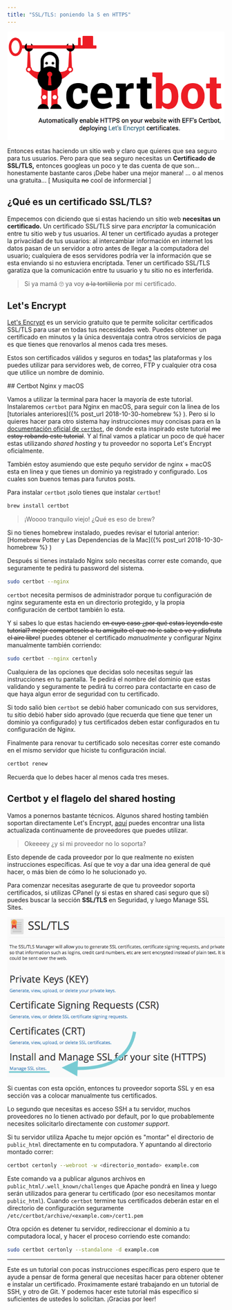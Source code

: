 ```yaml
---
title: "SSL/TLS: poniendo la S en HTTPS"
---
```


![Certbot](/assets/2018-11-12/certbot.png)

Entonces estas haciendo un sitio web y claro que quieres que sea seguro para tus usuarios. Pero para que sea seguro necesitas un **Certificado de SSL/TLS,** entonces googleas un poco y te das cuenta de que son... honestamente bastante caros ¡Debe haber una mejor manera! ... o al menos una gratuita... [ Musiquita ~~no~~ cool de informercial ]

<!--more-->

## ¿Qué es un certificado SSL/TLS?

Empecemos con diciendo que si estas haciendo un sitio web **necesitas un certificado.** Un certificado SSL/TLS sirve para _encriptar_ la comunicación entre tu sitio web y tus usuarios. Al tener un certificado ayudas a proteger la privacidad de tus usuarios: al intercambiar información en internet los datos pasan de un servidor a otro antes de llegar a la computadora del usuario; cualquiera de esos servidores podría ver la información que se esta enviando si no estuviera encriptada. Tener un certificado SSL/TLS garatiza que la comunicación entre tu usuario y tu sitio no es interferida.

> Si ya mamá :roll_eyes: ya voy ~~a la tortillería~~ por mi certificado.

## Let's Encrypt

[Let's Encrypt](https://letsencrypt.org) es un servicio gratuito que te permite solicitar certificados SSL/TLS para usar en todas tus necesidades web. Puedes obtener un certificado en minutos y la única desventaja contra otros servicios de paga es que tienes que renovarlos al menos cada tres meses.

Estos son certificados válidos y seguros en todas[*](https://letsencrypt.org/docs/certificate-compatibility/) las plataformas y los puedes utilizar para servidores web, de correo, FTP y cualquier otra cosa que utilice un nombre de dominio.

## Certbot Nginx y macOS

Vamos a utilizar la terminal para hacer la mayoría de este tutorial. Instalaremos `certbot` para Nginx en macOS, para seguir con la linea de los [tutoriales anteriores]({% post_url 2018-10-30-homebrew %}
). Pero si lo quieres hacer para otro sistema hay instrucciones muy concisas para en la [documentación oficial de `certbot`](https://certbot.eff.org/), de donde esta inspirado este tutorial ~~me estoy robando este tutorial~~. Y al final vamos a platicar un poco de qué hacer estas utilizando *shared hosting* y tu proveedor no soporta Let's Encrypt oficialmente.

También estoy asumiendo que este pequño servidor de nginx + macOS esta en linea y que tienes un dominio ya registrado y configurado. Los cuales son buenos temas para furutos posts.

Para instalar `certbot` ¡solo tienes que instalar `certbot`!

```bash
brew install certbot
```
> ¡Woooo tranquilo viejo! ¿Qué es eso de brew?

Si no tienes homebrew instalado, puedes revisar el tutorial anterior: [Homebrew Potter y Las Dependencias de la Mac]({% post_url 2018-10-30-homebrew %}
)

Después si tienes instalado Nginx solo necesitas correr este comando, que seguramente te pedirá tu password del sistema.

```bash
sudo certbot --nginx
```

`certbot` necesita permisos de administrador porque tu configuración de nginx seguramente esta en un directorio protegido, y la propia configuración de certbot también lo esta.

Y si sabes lo que estas haciendo ~~en cuyo caso ¿por qué estas leyendo este tutorial? mejor comparteselo a tu amiguito el que no le sabe o ve y ¡disfruta el aire libre!~~ puedes obtener el certificado _manualmente_ y configurar Nginx manualmente también corriendo:

```bash
sudo certbot --nginx certonly
```

Cualquiera de las opciones que decidas solo necesitas seguir las instrucciones en tu pantalla. Te pedirá el nombre del dominio que estas validando y seguramente te pedirá tu correo para contactarte en caso de que haya algun error de seguridad con tu certificado.

Si todo salió bien `certbot` se debió haber comunicado con sus servidores, tu sitio debió haber sido aprovado (que recuerda que tiene que tener un dominio ya configurado) y tus certificados deben estar configurados en tu configuración de Nginx.

Finalmente para renovar tu certificado solo necesitas correr este comando en el mismo servidor que hiciste tu configuración incial.

```bash
certbot renew
```

Recuerda que lo debes hacer al menos cada tres meses.

## Certbot y el flagelo del shared hosting

Vamos a ponernos bastante técnicos. Algunos shared hosting también soportan directamente Let's Encrypt, [aquí](https://community.letsencrypt.org/t/web-hosting-who-support-lets-encrypt/6920) puedes encontrar una lista actualizada continuamente de proveedores que puedes utilizar.

> Okeeeey ¿y si mi proveedor no lo soporta?

Esto depende de cada proveedor por lo que realmente no existen instrucciones específicas. Así que te voy a dar una idea general de qué hacer, o más bien de cómo lo he solucionado yo.

Para comenzar necesitas asegurarte de que tu proveedor soporta certificados, si utilizas CPanel (y si estas en shared casi seguro que si) puedes buscar la sección **SSL/TLS** en Seguridad, y luego Manage SSL Sites.

![Cpanel SSL](/assets/2018-11-12/cpanel_ssl.png)

Si cuentas con esta opción, entonces tu proveedor soporta SSL y en esa sección vas a colocar manualmente tus certificados.

Lo segundo que necesitas es acceso SSH a tu servidor, muchos proveedores no lo tienen activado por default, por lo que probablemente necesites solicitarlo directamente con _customer support_.

Si tu servidor utiliza Apache tu mejor opción es "montar" el directorio de `public_html` directamente en tu computadora. Y apuntando al directorio montado correr:

```bash
certbot certonly --webroot -w <directorio_montado> example.com
```

Este comando va a publicar algunos archivos en `public_html/.well_known/challenges` que Apache pondrá en linea y luego serán utilizados para generar tu certificado (por eso necesitamos montar `public_html`). Cuando `certbot` termine tus certificados deberán estar en el directorio de configuración seguramente `/etc/certbot/archive/<example.com>/cert1.pem`

Otra opción es detener tu servidor, redireccionar el dominio a tu computadora local, y hacer el proceso corriendo este comando:

```bash
sudo certbot certonly --standalone -d example.com
```

-----

Este es un tutorial con pocas instrucciones específicas pero espero que te ayude a pensar de forma general que necesitas hacer para obtener obtener e instalar un certificado. Proximamente estaré trabajando en un tutorial de SSH, y otro de Git. Y podemos hacer este tutorial más específico si suficientes de ustedes lo solicitan. ¡Gracias por leer!
